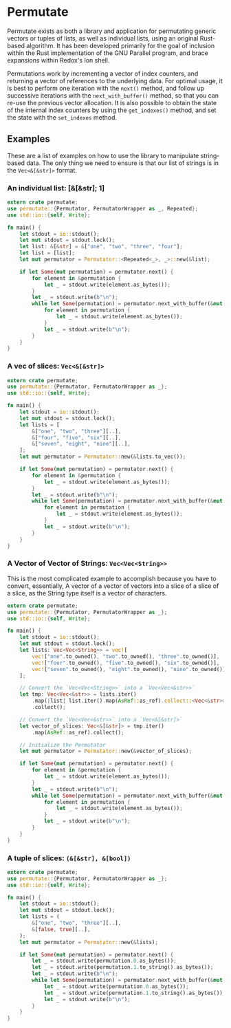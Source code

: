 # Permutate

Permutate exists as both a library and application for permutating generic vectors or tuples
of lists, as well as individual lists, using an original Rust-based algorithm.
It has been developed primarily for the goal of inclusion within the Rust implementation of
the GNU Parallel program, and brace expansions within Redox's Ion shell.

Permutations work by incrementing a vector of index counters, and returning a vector of
references to the underlying data. For optimal usage, it is best to perform one iteration
with the `next()` method, and follow up successive iterations with the `next_with_buffer()`
method, so that you can re-use the previous vector allocation. It is also possible to obtain
the state of the internal index counters by using the `get_indexes()` method, and set the
state with the `set_indexes` method.

## Examples

These are a list of examples on how to use the library to manipulate string-based data.
The only thing we need to ensure is that our list of strings is in the `Vec<&[&str]>` format.

### An individual list: [&[&str]; 1]

```rust
extern crate permutate;
use permutate::{Permutator, PermutatorWrapper as _, Repeated};
use std::io::{self, Write};

fn main() {
    let stdout = io::stdout();
    let mut stdout = stdout.lock();
    let list: &[&str] = &["one", "two", "three", "four"];
    let list = [list];
    let mut permutator = Permutator::<Repeated<_>, _>::new(&list);

    if let Some(mut permutation) = permutator.next() {
        for element in &permutation {
            let _ = stdout.write(element.as_bytes());
        }
        let _ = stdout.write(b"\n");
        while let Some(permutation) = permutator.next_with_buffer(&mut permutation) {
            for element in permutation {
                let _ = stdout.write(element.as_bytes());
            }
            let _ = stdout.write(b"\n");
        }
    }
}
```

### A vec of slices: `Vec<&[&str]>`

```rust
extern crate permutate;
use permutate::{Permutator, PermutatorWrapper as _};
use std::io::{self, Write};

fn main() {
    let stdout = io::stdout();
    let mut stdout = stdout.lock();
    let lists = [
        &["one", "two", "three"][..],
        &["four", "five", "six"][..],
        &["seven", "eight", "nine"][..],
    ];
    let mut permutator = Permutator::new(&lists.to_vec());

    if let Some(mut permutation) = permutator.next() {
        for element in &permutation {
            let _ = stdout.write(element.as_bytes());
        }
        let _ = stdout.write(b"\n");
        while let Some(permutation) = permutator.next_with_buffer(&mut permutation) {
            for element in permutation {
                let _ = stdout.write(element.as_bytes());
            }
            let _ = stdout.write(b"\n");
        }
    }
}
```

### A Vector of Vector of Strings: `Vec<Vec<String>>`

This is the most complicated example to accomplish because you have to convert, essentially,
A vector of a vector of vectors into a slice of a slice of a slice, as the String type itself
is a vector of characters.

```rust
extern crate permutate;
use permutate::{Permutator, PermutatorWrapper as _};
use std::io::{self, Write};

fn main() {
    let stdout = io::stdout();
    let mut stdout = stdout.lock();
    let lists: Vec<Vec<String>> = vec![
        vec!["one".to_owned(), "two".to_owned(), "three".to_owned()],
        vec!["four".to_owned(), "five".to_owned(), "six".to_owned()],
        vec!["seven".to_owned(), "eight".to_owned(), "nine".to_owned()],
    ];

    // Convert the `Vec<Vec<String>>` into a `Vec<Vec<&str>>`
    let tmp: Vec<Vec<&str>> = lists.iter()
        .map(|list| list.iter().map(AsRef::as_ref).collect::<Vec<&str>>())
        .collect();

    // Convert the `Vec<Vec<&str>>` into a `Vec<&[&str]>`
    let vector_of_slices: Vec<&[&str]> = tmp.iter()
        .map(AsRef::as_ref).collect();

    // Initialize the Permutator
    let mut permutator = Permutator::new(&vector_of_slices);

    if let Some(mut permutation) = permutator.next() {
        for element in &permutation {
            let _ = stdout.write(element.as_bytes());
        }
        let _ = stdout.write(b"\n");
        while let Some(permutation) = permutator.next_with_buffer(&mut permutation) {
            for element in permutation {
                let _ = stdout.write(element.as_bytes());
            }
            let _ = stdout.write(b"\n");
        }
    }
}
```

### A tuple of slices: `(&[&str], &[bool])`

```rust
extern crate permutate;
use permutate::{Permutator, PermutatorWrapper as _};
use std::io::{self, Write};

fn main() {
    let stdout = io::stdout();
    let mut stdout = stdout.lock();
    let lists = (
        &["one", "two", "three"][..],
        &[false, true][..],
    );
    let mut permutator = Permutator::new(&lists);

    if let Some(mut permutation) = permutator.next() {
        let _ = stdout.write(permutation.0.as_bytes());
        let _ = stdout.write(permutation.1.to_string().as_bytes());
        let _ = stdout.write(b"\n");
        while let Some(permutation) = permutator.next_with_buffer(&mut permutation) {
            let _ = stdout.write(permutation.0.as_bytes());
            let _ = stdout.write(permutation.1.to_string().as_bytes());
            let _ = stdout.write(b"\n");
        }
    }
}
```
